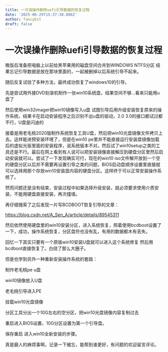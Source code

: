 ```yaml
---
title: 一次误操作删除uefi引导数据的恢复过程
date: '2025-06-29T15:37:38.086Z'
author: fancybit
draft: false
---
```

<div class="header"><h1 class="single-title animate__animated animate__pulse animate__faster">一次误操作删除uefi引导数据的恢复过程</h1></div>

<div class="content" id="content"><p>晚饭后准备把电脑上以前给黑苹果用的磁盘空间合并到WINDOWS NTFS分区 结果忘记引导数据是放在那块里面的，一起被删掉以后系统引导不起来。</p><p>随后反复试验了多种方法，最终成功恢复了windows10的引导。</p><p>先是尝试用外接DVD刻录机制作一张win10系统盘，结果空间不够…看来只能用u盘了</p><p>然后使用win32imager把win10镜像写入u盘 试图引导后用升级安装恢复原来的操作系统，结果卡在启动安装程序之后识别不出u盘的驱动，2.0 3.0的接口都试过都不行，U盘是闪迪的</p><p>接着是用老毛桃2020版制作系统恢复工具U盘，然后把win10光盘镜像文件拷贝上去。这样能进预安装环境了，但是在win10 pe里并不能直接运行安装盘镜像加载后的虚拟光驱里面的安装程序，说系统版本不对。然后试了win10setup之类的工具还是不行。最后在网上看到有人说可以把安装镜像直接解压到硬盘分区里然后启动安装就可以。尝试了一下发现确实可行，现在的win10 iso文件解开放到一个空的硬盘分区以后并不需要再设置引导之类的问题，BIOS启动盘顺序设置里直接就可以选择用那个存放win10安装盘内容的硬盘分区。这样终于可以正常安装操作系统了。</p><p>然而问题还是没有结束，安装过程中如果选择升级安装，就必须要求使用介质安装，不能用硬盘直接安装，再次撞墙。</p><p>再仔细搜索了之后发现一片写BCDBOOT恢复引导的文章：</p><p><!-- raw HTML omitted --><a href="https://blog.csdn.net/A_Sen_A/article/details/89545311" target="_blank" rel="external nofollow noopener noreferrer">https://blog.csdn.net/A_Sen_A/article/details/89545311</a><!-- raw HTML omitted --></p><p>然后依然使用硬盘里的win10安装分区，进入系统恢复，照着使用bcdboot设置了一下，成功，操作系统恢复，分区盘符也没有乱，有用的数据都木有丢失。</p><p>回忆一下其实只要有一个原版win10安装U盘就可以进入这个系统修复 然后用bcdboot直接恢复了。白绕了那么大圈子。</p><p>但是也学到另外一种重新安装操作系统的套路：</p><p>制作老毛桃pe u盘</p><p>win10镜像放入U盘</p><p>老毛桃引导进入PE</p><p>挂载win10光盘镜像</p><p>分区工具分出一个10G左右的空分区，把win10光盘镜像内容复制过去</p><p>重启进入BIOS设置，10G分区设置为第一个引导盘。</p><p>保存重启 进入win10全新安装的步骤。</p><p>真是磨人的麻烦事啊，记录一下被忘，能帮到谁更好，有问题的欢迎留言评论。</p><!-- raw HTML omitted --></div>

